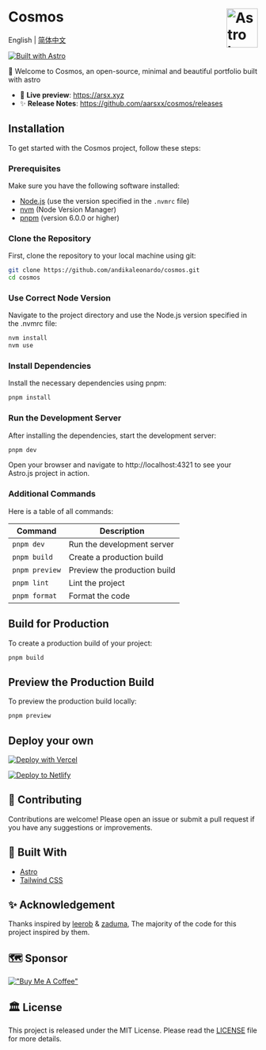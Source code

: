 # Cosmos <picture><source media="(prefers-color-scheme: dark)" srcset="https://astro.build/assets/press/astro-icon-light.png"><source media="(prefers-color-scheme: light)" srcset="https://astro.build/assets/press/astro-icon-dark.png"><img align="right" valign="center" height="79" width="63" src="https://astro.build/assets/press/astro-icon-dark.png" alt="Astro logo" /></picture>
English | [简体中文](./README.zh-CN.md)

[![Built with Astro](https://astro.badg.es/v2/built-with-astro/small.svg)](https://astro.build)

💠 Welcome to Cosmos, an open-source, minimal and beautiful portfolio built with astro

- 🍿 **Live preview**: https://arsx.xyz
- ✨ **Release Notes**: https://github.com/aarsxx/cosmos/releases

## Installation

To get started with the Cosmos project, follow these steps:

### Prerequisites

Make sure you have the following software installed:

- [Node.js](https://nodejs.org/) (use the version specified in the `.nvmrc` file)
- [nvm](https://github.com/nvm-sh/nvm) (Node Version Manager)
- [pnpm](https://pnpm.io/) (version 6.0.0 or higher)

### Clone the Repository

First, clone the repository to your local machine using git:

```bash
git clone https://github.com/andikaleonardo/cosmos.git
cd cosmos
```
### Use Correct Node Version

Navigate to the project directory and use the Node.js version specified in the .nvmrc file:

```bash
nvm install
nvm use
```

### Install Dependencies
Install the necessary dependencies using pnpm:

```bash
pnpm install
```

### Run the Development Server
After installing the dependencies, start the development server:

```bash
pnpm dev
```

Open your browser and navigate to http://localhost:4321 to see your Astro.js project in action.

### Additional Commands

Here is a table of all commands:

| Command        | Description            |
|----------------|------------------------|
| `pnpm dev`     | Run the development server |
| `pnpm build`   | Create a production build  |
| `pnpm preview` | Preview the production build |
| `pnpm lint`    | Lint the project           |
| `pnpm format`  | Format the code            |


## Build for Production
To create a production build of your project:

```bash
pnpm build
```

## Preview the Production Build
To preview the production build locally:

```bash
pnpm preview
```

## Deploy your own

[![Deploy with Vercel](https://vercel.com/button)](https://vercel.com/import/project?template=https://github.com/yourusername/cosmos)

[![Deploy to Netlify](https://www.netlify.com/img/deploy/button.svg)](https://app.netlify.com/start/deploy?repository=https://github.com/yourusername/cosmos)


## 📄 Contributing
Contributions are welcome! Please open an issue or submit a pull request if you have any suggestions or improvements.

## 🫶 Built With

- [Astro](https://astro.build)
- [Tailwind CSS](https://tailwindcss.com/)

## ✨ Acknowledgement

Thanks inspired by [leerob](https://github.com/hasparus/leerob) & [zaduma](https://github.com/hasparus/zaduma), The majority of the code for this project inspired by them.

## 🗺️ Sponsor

[!["Buy Me A Coffee"](https://www.buymeacoffee.com/assets/img/custom_images/yellow_img.png)](https://www.buymeacoffee.com/andikaleonardo)

## 🏛️ License

This project is released under the MIT License. Please read the [LICENSE](https://github.com/godruoyi/gblog/blob/astro/LICENSE) file for more details.
